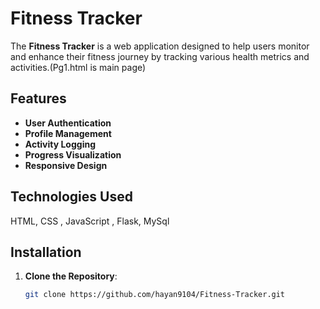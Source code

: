 # Fitness Tracker

The **Fitness Tracker** is a web application designed to help users monitor and enhance their fitness journey by tracking various health metrics and activities.(Pg1.html is main page)

## Features

- **User Authentication**
- **Profile Management**
- **Activity Logging**
- **Progress Visualization**
- **Responsive Design**

## Technologies Used

HTML, CSS , JavaScript , Flask, MySql

## Installation

1. **Clone the Repository**:
   ```bash
   git clone https://github.com/hayan9104/Fitness-Tracker.git

